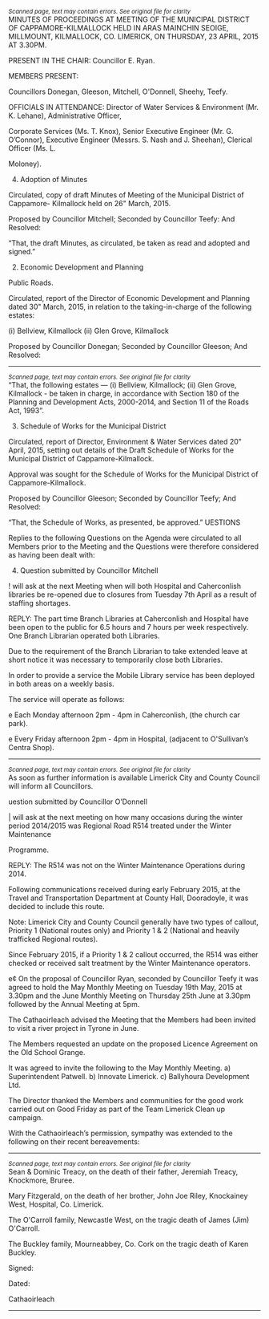 *<small>Scanned page, text may contain errors. See original file for clarity</small>*  
MINUTES OF PROCEEDINGS AT MEETING OF THE MUNICIPAL
DISTRICT OF CAPPAMORE-KILMALLOCK HELD IN ARAS MAINCHIN
SEOIGE, MILLMOUNT, KILMALLOCK, CO. LIMERICK, ON THURSDAY,
23 APRIL, 2015 AT 3.30PM.

PRESENT IN THE CHAIR: Councillor E. Ryan.

MEMBERS PRESENT:

Councillors Donegan, Gleeson, Mitchell, O'Donnell, Sheehy, Teefy.

OFFICIALS IN ATTENDANCE:
Director of Water Services & Environment (Mr. K. Lehane), Administrative Officer,

Corporate Services (Ms. T. Knox), Senior Executive Engineer (Mr. G. O’Connor),
Executive Engineer (Messrs. S. Nash and J. Sheehan), Clerical Officer (Ms. L.

Moloney).

4. Adoption of Minutes

Circulated, copy of draft Minutes of Meeting of the Municipal District of Cappamore-
Kilmallock held on 26" March, 2015.

Proposed by Councillor Mitchell;
Seconded by Councillor Teefy:
And Resolved:

“That, the draft Minutes, as circulated, be taken as read and adopted and signed.”

2. Economic Development and Planning

Public Roads.

Circulated, report of the Director of Economic Development and Planning dated 30"
March, 2015, in relation to the taking-in-charge of the following estates:

(i) Bellview, Kilmallock
(ii) Glen Grove, Kilmallock

Proposed by Councillor Donegan;
Seconded by Councillor Gleeson;
And Resolved:

---
*<small>Scanned page, text may contain errors. See original file for clarity</small>*  
“That, the following estates — (i) Bellview, Kilmallock; (ii) Glen Grove, Kilmallock - be
taken in charge, in accordance with Section 180 of the Planning and Development
Acts, 2000-2014, and Section 11 of the Roads Act, 1993”.

3. Schedule of Works for the Municipal District

Circulated, report of Director, Environment & Water Services dated 20" April, 2015,
setting out details of the Draft Schedule of Works for the Municipal District of
Cappamore-Kilmallock.

Approval was sought for the Schedule of Works for the Municipal District of
Cappamore-Kilmallock.

Proposed by Councillor Gleeson;
Seconded by Councillor Teefy;
And Resolved:

“That, the Schedule of Works, as presented, be approved.”
UESTIONS

Replies to the following Questions on the Agenda were circulated to all Members
prior to the Meeting and the Questions were therefore considered as having been
dealt with:

4. Question submitted by Councillor Mitchell

! will ask at the next Meeting when will both Hospital and Caherconlish
libraries be re-opened due to closures from Tuesday 7th April as a result of
staffing shortages.

REPLY: The part time Branch Libraries at Caherconlish and Hospital have been
open to the public for 6.5 hours and 7 hours per week respectively.
One Branch Librarian operated both Libraries.

Due to the requirement of the Branch Librarian to take extended leave
at short notice it was necessary to temporarily close both Libraries.

In order to provide a service the Mobile Library service has been
deployed in both areas on a weekly basis.

The service will operate as follows:

e Each Monday afternoon 2pm - 4pm in Caherconlish, (the church car
park).

e Every Friday afternoon 2pm - 4pm in Hospital, (adjacent to
O'Sullivan’s Centra Shop).

---
*<small>Scanned page, text may contain errors. See original file for clarity</small>*  
As soon as further information is available Limerick City and County Council will
inform all Councillors.

uestion submitted by Councillor O’Donnell

| will ask at the next meeting on how many occasions during the winter period
2014/2015 was Regional Road R514 treated under the Winter Maintenance

Programme.

REPLY: The R514 was not on the Winter Maintenance Operations during 2014.

Following communications received during early February 2015, at the
Travel and Transportation Department at County Hall, Dooradoyle, it
was decided to include this route.

Note: Limerick City and County Council generally have two types of
callout, Priority 1 (National routes only) and Priority 1 & 2 (National and
heavily trafficked Regional routes).

Since February 2015, if a Priority 1 & 2 callout occurred, the R514 was
either checked or received salt treatment by the Winter Maintenance
operators.

e¢ On the proposal of Councillor Ryan, seconded by Councillor Teefy it was
agreed to hold the May Monthly Meeting on Tuesday 19th May, 2015 at
3.30pm and the June Monthly Meeting on Thursday 25th June at 3.30pm
followed by the Annual Meeting at 5pm.

The Cathaoirleach advised the Meeting that the Members had been invited to
visit a river project in Tyrone in June.

The Members requested an update on the proposed Licence Agreement on the
Old School Grange.

It was agreed to invite the following to the May Monthly Meeting.
a) Superintendent Patwell.
b) Innovate Limerick.
c) Ballyhoura Development Ltd.

The Director thanked the Members and communities for the good work carried
out on Good Friday as part of the Team Limerick Clean up campaign.

With the Cathaoirleach’s permission, sympathy was extended to the following on
their recent bereavements:

---
*<small>Scanned page, text may contain errors. See original file for clarity</small>*  
Sean & Dominic Treacy, on the death of their father, Jeremiah Treacy,
Knockmore, Bruree.

Mary Fitzgerald, on the death of her brother, John Joe Riley, Knockainey
West, Hospital, Co. Limerick.

The O'Carroll family, Newcastle West, on the tragic death of James (Jim)
O'Carroll.

The Buckley family, Mourneabbey, Co. Cork on the tragic death of Karen
Buckley.

Signed:

Dated:

Cathaoirleach

---
